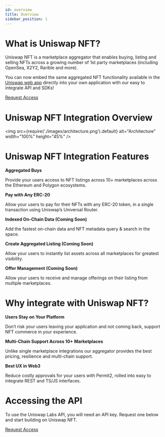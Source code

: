 ```yaml
---
id: overview
title: Overview
sidebar_position: 1
---
```


# What is Uniswap NFT?

Uniswap NFT is a marketplace aggregator that enables buying, listing and selling NFTs across a growing number of 1st party marketplaces (including OpenSea, X2Y2, Rarible and more). 

You can now embed the same aggregated NFT functionality available in the [Uniswap web app](https://app.uniswap.org/#/nfts) directly into your own application with our easy to integrate API and SDKs!

<div style={{width: "100%", justifyContent: "center", display: "flex" }}>
    <a href="https://forms.gle/uRAKftx4sPQiRsB2A" style={{background: "linear-gradient(93.06deg, rgb(255, 0, 199) 2.66%, rgb(255, 159, 251) 98.99%)", border: "none", color: "rgb(255, 255, 255)", padding: "16px 0px", borderRadius:"24px", minWidth:"300px", marginBottom: "5%", marginTop: "5%" }}>
        <p style={{margin: "0px", fontWeight: "700", textAlign: "center" }}>Request Access</p>
    </a>
</div>

# Uniswap NFT Integration Overview
<img src={require('./images/architecture.png').default} alt="Architecture" width="100%" height="45%" />


# Uniswap NFT Integration Features

**Aggregated Buys**

Provide your users access to NFT listings across 10+ marketplaces across the Ethereum and Polygon ecosystems. 

**Pay with Any ERC-20**

Allow your users to pay for their NFTs with any ERC-20 token, in a single transaction using Uniswap’s Universal Router. 

**Indexed On-Chain Data (Coming Soon)**

Add the fastest on-chain data and NFT metadata query & search in the space.

**Create Aggregated Listing (Coming Soon)**

Allow your users to instantly list assets across all marketplaces for greatest visibility.

**Offer Management (Coming Soon)**

Allow your users to receive and manage offerings on their listing from multiple marketplaces.


# Why integrate with Uniswap NFT?

**Users Stay on Your Platform**

Don’t risk your users leaving your application and not coming back, support NFT commerce in your experience.

**Multi-Chain Support Across 10+ Marketplaces**

Unlike single marketplace integrations our aggregator provides the best pricing, resilience and multi-chain support.

**Best UX in Web3**

Reduce costly approvals for your users with Permit2, rolled into easy to integrate REST and TS/JS interfaces.


# Accessing the API
To use the Uniswap Labs API, you will need an API key. Request one below and start building on Uniswap NFT. 

<div style={{width: "100%", justifyContent: "center", display: "flex" }}>
    <a href="https://forms.gle/uRAKftx4sPQiRsB2A" style={{background: "linear-gradient(93.06deg, rgb(255, 0, 199) 2.66%, rgb(255, 159, 251) 98.99%)", border: "none", color: "rgb(255, 255, 255)", padding: "16px 0px", borderRadius:"24px", minWidth:"300px", marginBottom: "5%" }}>
        <p style={{margin: "0px", fontWeight: "700", textAlign: "center" }}>Request Access</p>
    </a>
</div>
